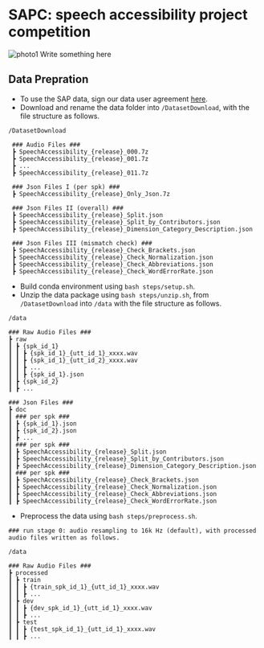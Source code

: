 # SAPC: speech accessibility project competition
![photo1](https://github.com/XIUWEN-ZHENG/SAPC/assets/96778918/c7d5ac78-6096-4f97-86fd-1d2ab4a060bb)
Write something here

## Data Prepration
* To use the SAP data, sign our data user agreement [here](https://speechaccessibilityproject.beckman.illinois.edu/conduct-research-through-the-project).
* Download and rename the data folder into ```/DatasetDownload```, with the file structure as follows.

```plaintext
/DatasetDownload

 ### Audio Files ###
 ┣ SpeechAccessibility_{release}_000.7z
 ┣ SpeechAccessibility_{release}_001.7z
 ┣ ...
 ┣ SpeechAccessibility_{release}_011.7z

 ### Json Files I (per spk) ###
 ┣ SpeechAccessibility_{release}_Only_Json.7z

 ### Json Files II (overall) ###
 ┣ SpeechAccessibility_{release}_Split.json
 ┣ SpeechAccessibility_{release}_Split_by_Contributors.json
 ┣ SpeechAccessibility_{release}_Dimension_Category_Description.json

 ### Json Files III (mismatch check) ###
 ┣ SpeechAccessibility_{release}_Check_Brackets.json
 ┣ SpeechAccessibility_{release}_Check_Normalization.json
 ┣ SpeechAccessibility_{release}_Check_Abbreviations.json
 ┣ SpeechAccessibility_{release}_Check_WordErrorRate.json
```
* Build conda environment using ```bash steps/setup.sh```.
* Unzip the data package using ```bash steps/unzip.sh```, from ```/DatasetDownload``` into ```/data``` with the file structure as follows.
```plaintext
/data

### Raw Audio Files ###
┣ raw
┃ ┣ {spk_id_1}
┃ ┃ ┣ {spk_id_1}_{utt_id_1}_xxxx.wav
┃ ┃ ┣ {spk_id_1}_{utt_id_2}_xxxx.wav
┃ ┃ ┣ ...
┃ ┃ ┣ {spk_id_1}.json
┃ ┣ {spk_id_2}
┃ ┣ ...

### Json Files ###
┣ doc
┃ ### per spk ###
┃ ┣ {spk_id_1}.json
┃ ┣ {spk_id_2}.json
┃ ┣ ...
┃ ### per spk ###
┃ ┣ SpeechAccessibility_{release}_Split.json
┃ ┣ SpeechAccessibility_{release}_Split_by_Contributors.json
┃ ┣ SpeechAccessibility_{release}_Dimension_Category_Description.json
┃ ### per spk ###
┃ ┣ SpeechAccessibility_{release}_Check_Brackets.json
┃ ┣ SpeechAccessibility_{release}_Check_Normalization.json
┃ ┣ SpeechAccessibility_{release}_Check_Abbreviations.json
┃ ┣ SpeechAccessibility_{release}_Check_WordErrorRate.json
```
* Preprocess the data using ```bash steps/preprocess.sh```.
```plaintext
### run stage 0: audio resampling to 16k Hz (default), with processed audio files written as follows.

/data

### Raw Audio Files ###
┣ processed
┃ ┣ train
┃ ┃ ┣ {train_spk_id_1}_{utt_id_1}_xxxx.wav
┃ ┃ ┣ ...
┃ ┣ dev
┃ ┃ ┣ {dev_spk_id_1}_{utt_id_1}_xxxx.wav
┃ ┃ ┣ ...
┃ ┣ test
┃ ┃ ┣ {test_spk_id_1}_{utt_id_1}_xxxx.wav
┃ ┃ ┣ ...
```
